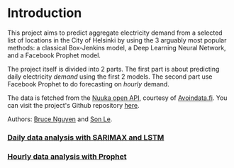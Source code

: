 Introduction
============

This project aims to predict aggregate electricity demand from a selected list of locations in the City of Helsinki by using the 3 arguably most popular methods: a classical Box-Jenkins model, a Deep Learning Neural Network, and a Facebook Prophet model.

The project itself is divided into 2 parts. The first part is about predicting daily electricity *demand* using the first 2 models. The second part use Facebook Prophet to do forecasting on *hourly* demand.

The data is fetched from the [Nuuka open API](https://helsinki-openapi.nuuka.cloud/swagger/index.html#/), courtesy of [Avoindata.fi](www.avoindata.fi). You can visit the project's Github repository [here](https://quan-possible.github.io/energy-demand-prediction).

Authors: [Bruce Nguyen](https://github.com/quan-possible) and [Son Le](https://github.com/SonAlexLe).

### [Daily data analysis with SARIMAX and LSTM](https://quan-possible.github.io/energy-demand-prediction/daily)

### [Hourly data analysis with Prophet](https://quan-possible.github.io/energy-demand-prediction/hourly)

